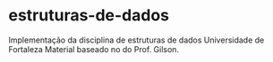 # estruturas-de-dados
Implementação da disciplina de estruturas de dados
Universidade de Fortaleza
Material baseado no do Prof. Gilson.
